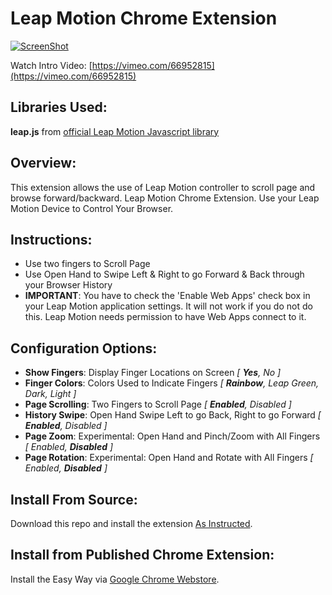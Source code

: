 Leap Motion Chrome Extension
===

[![ScreenShot](http://peterschmalfeldt.com/downloads/leapmotion_screenshot.png)](https://vimeo.com/66952815)

Watch Intro Video: [https://vimeo.com/66952815](https://vimeo.com/66952815)

Libraries Used:
---

**leap.js** from [official Leap Motion Javascript library](https://github.com/leapmotion/leapjs)

Overview:
---

This extension allows the use of Leap Motion controller to scroll page and browse forward/backward.
Leap Motion Chrome Extension.  Use your Leap Motion Device to Control Your Browser.

Instructions:
---

* Use two fingers to Scroll Page
* Use Open Hand to Swipe Left & Right to go Forward & Back through your Browser History
* **IMPORTANT**: You have to check the 'Enable Web Apps' check box in your Leap Motion application settings.  It will not work if you do not do this.  Leap Motion needs permission to have Web Apps connect to it.

Configuration Options:
---

* __Show Fingers__: Display Finger Locations on Screen _[ **Yes**, No ]_
* __Finger Colors__: Colors Used to Indicate Fingers _[ **Rainbow**, Leap Green, Dark, Light ]_
* __Page Scrolling__:  Two Fingers to Scroll Page _[ **Enabled**, Disabled ]_
* __History Swipe__: Open Hand Swipe Left to go Back, Right to go Forward _[ **Enabled**, Disabled ]_
* __Page Zoom__: Experimental:  Open Hand and Pinch/Zoom with All Fingers _[ Enabled, **Disabled** ]_
* __Page Rotation__: Experimental:  Open Hand and Rotate with All Fingers _[ Enabled, **Disabled** ]_

Install From Source:
---

Download this repo and install the extension [As Instructed](http://developer.chrome.com/extensions/getstarted.html#unpacked).


Install from Published Chrome Extension:
---

Install the Easy Way via [Google Chrome Webstore](https://chrome.google.com/webstore/detail/leap-motion-controller/odacmfmfjmfkojihlcjkngecflemhheo).

